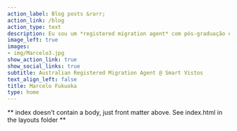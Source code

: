 ```yaml
---
action_label: Blog posts &rarr;
action_link: /blog
action_type: text
description: Eu sou um *registered migration agent* com pós-graduação em direito de imigração australiana pela Australian National University e também com mestrado em engenharia pela The University of Newcastle. Possuo mais de 10 anos de vivência na Austrália. Sócio-diretor na Smart Vistos.  
image_left: true
images:
- img/Marcelo3.jpg
show_action_link: true
show_social_links: true
subtitle: Australian Registered Migration Agent @ Smart Vistos
text_align_left: false
title: Marcelo Fukuoka
type: home
---
```


** index doesn't contain a body, just front matter above.
See index.html in the layouts folder **

